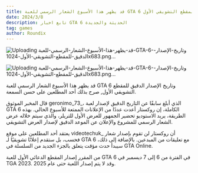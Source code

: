 ```yaml
---
title: قد يظهر هذا الأسبوع الشعار الرسمي للعبة GTA 6 وتاريخ الإصدار الدقيق للمقطع التشويقي الأول
date: 2024/3/8
description: تابع اخبار GTA 6 الحديثة والجديدة
tag: games
author: Roundix
---
```

![Uploading قد-يظهر-هذا-الأسبوع-الشعار-الرسمي-للعبة-GTA-6-وتاريخ-الإصدار-الدقيق-للمقطع-التشويقي-الأول-1024x683.png…]()

![Uploading قد-يظهر-هذا-الأسبوع-الشعار-الرسمي-للعبة-GTA-6-وتاريخ-الإصدار-الدقيق-للمقطع-التشويقي-الأول-1024x683.png…]()

<p>قد يظهر هذا الأسبوع الشعار الرسمي للعبة GTA 6 وتاريخ الإصدار الدقيق للمقطع التشويقي الأول, صرح بذلك أحد المطلعين على حسن السمعة.

قال المخبر الموثوق geronimo_73_، الذي أبلغ سابقًا عن التاريخ الدقيق لإصدار لعبة GTA 6 الكاملة، إن روكستار أعدت عددًا من الإعلانات الممتعة للأسبوع الحالي. بهذه الطريقة، يريد الاستوديو تحضير الجمهور للعرض الأول للتريلر، والذي سيتم خلاله عرض الشعار الرسمي للمشروع والإعلان عن الموعد الدقيق لإصدار العرض التشويقي.

يعتقد أحد المطلعين على موقع videotechuk_ أن روكستار لن تقوم بإصدار شعار فحسب، بل ستقدم إعلانًا تشويقيًا لـ GTA 6 مع تعليقات من المبدعين. بالإضافة إلى ذلك، سيبدأ حدث مؤقت يتعلق بالجزء الجديد من السلسلة في GTA Online.

من المقرر إصدار المقطع الدعائي الأول للعبة GTA 6 في الفترة من 6 إلى 7 ديسمبر في TGA 2023. وقد لا يتم إصدار اللعبة حتى عام 2025.</p>
